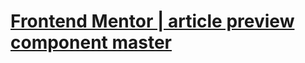  <h1>
  <a target="_blank" href="https://ejerciciosfrontendmentor.github.io/article-preview-component-master/">
    Frontend Mentor | article preview component master
  </a>
</h1>

